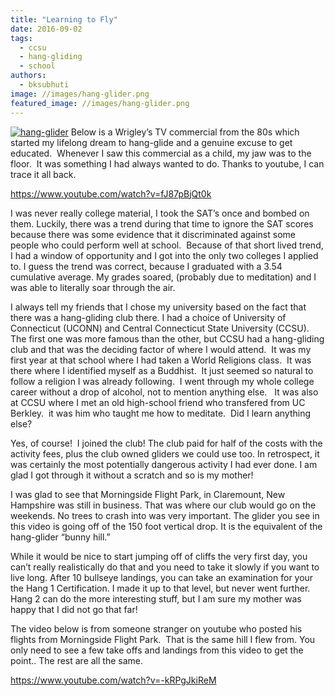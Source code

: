 ```yaml
---
title: "Learning to Fly"
date: 2016-09-02
tags: 
  - ccsu
  - hang-gliding
  - school
authors: 
  - bksubhuti
image: //images/hang-glider.png
featured_image: //images/hang-glider.png
---
```


[![hang-glider](assets/images/hang-glider.png)](https://subhuti.withmetta.net/wp-content/uploads/2016/09/hang-glider.png) Below is a Wrigley’s TV commercial from the 80s which started my lifelong dream to hang-glide and a genuine excuse to get educated.  Whenever I saw this commercial as a child, my jaw was to the floor.  It was something I had always wanted to do. Thanks to youtube, I can trace it all back.

https://www.youtube.com/watch?v=fJ87pBjQt0k

I was never really college material, I took the SAT’s once and bombed on them. Luckily, there was a trend during that time to ignore the SAT scores because there was some evidence that it discriminated against some people who could perform well at school.  Because of that short lived trend, I had a window of opportunity and I got into the only two colleges I applied to. I guess the trend was correct, because I graduated with a 3.54 cumulative average. My grades soared, (probably due to meditation) and I was able to literally soar through the air.

I always tell my friends that I chose my university based on the fact that there was a hang-gliding club there. I had a choice of University of Connecticut (UCONN) and Central Connecticut State University (CCSU). The first one was more famous than the other, but CCSU had a hang-gliding club and that was the deciding factor of where I would attend.  It was my first year at that school where I had taken a World Religions class.  It was there where I identified myself as a Buddhist.  It just seemed so natural to follow a religion I was already following.  I went through my whole college career without a drop of alcohol, not to mention anything else.   It was also at CCSU where I met an old high-school friend who transfered from UC Berkley.  it was him who taught me how to meditate.  Did I learn anything else?

Yes, of course!  I joined the club! The club paid for half of the costs with the activity fees, plus the club owned gliders we could use too. In retrospect, it was certainly the most potentially dangerous activity I had ever done. I am glad I got through it without a scratch and so is my mother!

I was glad to see that Morningside Flight Park, in Claremount, New Hampshire was still in business. That was where our club would go on the weekends. No trees to crash into was very important. The glider you see in this video is going off of the 150 foot vertical drop. It is the equivalent of the hang-glider “bunny hill.”

While it would be nice to start jumping off of cliffs the very first day, you can’t really realistically do that and you need to take it slowly if you want to live long. After 10 bullseye landings, you can take an examination for your the Hang 1 Certification. I made it up to that level, but never went further. Hang 2 can do the more interesting stuff, but I am sure my mother was happy that I did not go that far!

The video below is from someone stranger on youtube who posted his flights from Morningside Flight Park.  That is the same hill I flew from. You only need to see a few take offs and landings from this video to get the point.. The rest are all the same.

https://www.youtube.com/watch?v=-kRPgJkiReM